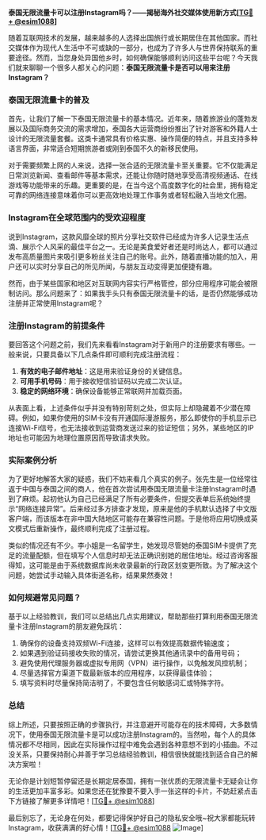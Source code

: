 **泰国无限流量卡可以注册Instagram吗？——揭秘海外社交媒体使用新方式[[TG💪+ @esim1088](https://t.me/s/esim1088)]**

随着互联网技术的发展，越来越多的人选择出国旅行或长期居住在其他国家。而社交媒体作为现代人生活中不可或缺的一部分，也成为了许多人与世界保持联系的重要途径。然而，当您身处异国他乡时，如何确保能够顺利访问这些平台呢？今天我们就来聊聊一个很多人都关心的问题：**泰国无限流量卡是否可以用来注册Instagram？**

### 泰国无限流量卡的普及

首先，让我们了解一下泰国无限流量卡的基本情况。近年来，随着旅游业的蓬勃发展以及国际商务交流的需求增加，泰国各大运营商纷纷推出了针对游客和外籍人士设计的无限流量套餐。这类卡通常具有价格实惠、操作简便的特点，并且支持多种语言界面，非常适合短期旅游者或刚到泰国不久的新移民使用。

对于需要频繁上网的人来说，选择一张合适的无限流量卡至关重要。它不仅能满足日常浏览新闻、查看邮件等基本需求，还能让你随时随地享受高清视频通话、在线游戏等功能带来的乐趣。更重要的是，在当今这个高度数字化的社会里，拥有稳定可靠的网络连接意味着你可以更高效地处理工作事务或者轻松融入当地文化圈。

### Instagram在全球范围内的受欢迎程度

说到Instagram，这款风靡全球的照片分享社交软件已经成为许多人记录生活点滴、展示个人风采的最佳平台之一。无论是美食爱好者还是时尚达人，都可以通过发布高质量图片来吸引更多粉丝关注自己的账号。此外，随着直播功能的加入，用户还可以实时分享自己的所见所闻，与朋友互动变得更加便捷有趣。

然而，由于某些国家和地区对互联网内容实行严格管控，部分应用程序可能会被限制访问。那么问题来了：如果我手头只有泰国无限流量卡的话，是否仍然能够成功注册并正常使用Instagram呢？

### 注册Instagram的前提条件

要回答这个问题之前，我们先来看看Instagram对于新用户的注册要求有哪些。一般来说，只要具备以下几点条件即可顺利完成注册流程：

1. **有效的电子邮件地址**：这是用来验证身份的关键信息。
2. **可用手机号码**：用于接收短信验证码以完成二次认证。
3. **稳定的网络环境**：确保设备能够正常联网并加载页面。

从表面上看，上述条件似乎并没有特别苛刻之处，但实际上却隐藏着不少潜在障碍。例如，如果你使用的SIM卡没有开通国际漫游服务，那么即使你的手机显示已连接Wi-Fi信号，也无法接收到运营商发送过来的验证短信；另外，某些地区的IP地址也可能因为地理位置原因而导致请求失败。

### 实际案例分析

为了更好地解答大家的疑惑，我们不妨来看几个真实的例子。张先生是一位经常往返于中国与泰国之间的商人，他在首次尝试用泰国无限流量卡注册Instagram时遇到了麻烦。起初他认为自己已经满足了所有必要条件，但提交表单后系统始终提示“网络连接异常”。后来经过多方排查才发现，原来是他的手机默认选择了中文版客户端，而该版本在非中国大陆地区可能存在兼容性问题。于是他将应用切换成英文模式后重新操作，最终顺利完成了注册过程。

类似的情况还有不少。李小姐是一名留学生，她发现尽管她的泰国SIM卡提供了充足的流量配额，但在填写个人信息时却无法正确识别她的居住地址。经过咨询客服得知，这可能是由于系统数据库尚未收录最新的行政区划变更所致。为了解决这个问题，她尝试手动输入具体街道名称，结果果然奏效！

### 如何规避常见问题？

基于以上经验教训，我们可以总结出几点实用建议，帮助那些打算利用泰国无限流量卡注册Instagram的朋友避免踩坑：

1. 确保你的设备支持双频Wi-Fi连接，这样可以有效提高数据传输速度；
2. 如果遇到验证码接收失败的情况，请尝试更换其他通讯录中的备用号码；
3. 避免使用代理服务器或虚拟专用网（VPN）进行操作，以免触发风控机制；
4. 尽量选择官方渠道下载最新版本的应用程序，以获得最佳体验；
5. 填写资料时尽量保持简洁明了，不要包含任何敏感词汇或特殊字符。

### 总结

综上所述，只要按照正确的步骤执行，并注意避开可能存在的技术障碍，大多数情况下，使用泰国无限流量卡是可以成功注册Instagram的。当然啦，每个人的具体情况都不尽相同，因此在实际操作过程中难免会遇到各种意想不到的小插曲。不过没关系，只要保持耐心并善于学习总结经验教训，相信很快就能找到适合自己的解决方案啦！

无论你是计划短暂停留还是长期定居泰国，拥有一张优质的无限流量卡无疑会让你的生活更加丰富多彩。如果您还在犹豫要不要入手一张这样的卡片，不妨赶紧点击下方链接了解更多详情吧！[[TG💪+ @esim1088](https://t.me/s/esim1088)]

最后别忘了，无论身在何处，都要记得保护好自己的隐私安全哦~祝大家都能玩转Instagram，收获满满的好心情！[[TG💪+ @esim1088](https://t.me/s/esim1088) ![Image](https://i.postimg.cc/4NQfJmqS/Snipaste-2025-05-13-00-14-12.png)]